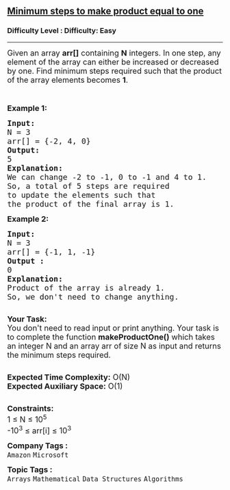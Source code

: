 <h2><a href="https://www.geeksforgeeks.org/problems/minimum-steps-to-make-product-equal-to-one/1?itm_source=geeksforgeeks&itm_medium=article&itm_campaign=practice_card">Minimum steps to make product equal to one</a></h2><h3>Difficulty Level : Difficulty: Easy</h3><hr><div class="problems_problem_content__Xm_eO"><p><span style="font-size:18px">Given an array <strong>arr[]</strong> containing <strong>N</strong> integers. In one step, any element of the array can either be increased or decreased by one. Find minimum steps required such that the product of the array elements becomes <strong>1</strong>. </span></p>

<p>&nbsp;</p>

<p><span style="font-size:18px"><strong>Example 1:</strong></span></p>

<pre><span style="font-size:18px"><strong>Input:
</strong>N = 3
arr[] = {-2, 4, 0}
<strong>Output:
</strong>5
<strong>Explanation:</strong>
We can change -2 to -1, 0 to -1 and 4 to 1.
So, a total of 5 steps are required
to update the elements such that
the product of the final array is 1.</span> 
</pre>

<div><span style="font-size:18px"><strong>Example 2:</strong></span></div>

<pre><span style="font-size:18px"><strong>Input:
</strong>N = 3
arr[] = {-1, 1, -1} 
<strong>Output :</strong>
0</span>
<span style="font-size:18px"><strong>Explanation:</strong>
Product of the array is already 1.
So, we don't need to change anything.</span>
</pre>

<p><br>
<span style="font-size:18px"><strong>Your Task:&nbsp;&nbsp;</strong><br>
You don't need to read input or print anything. Your task is to complete the function <strong>makeProductOne()</strong>&nbsp;which takes an integer N and an array arr of size N as input and returns the minimum steps required.</span></p>

<p><br>
<span style="font-size:18px"><strong>Expected Time Complexity:</strong> O(N)<br>
<strong>Expected Auxiliary Space:</strong> O(1)</span></p>

<p><br>
<span style="font-size:18px"><strong>Constraints:</strong><br>
1 ≤ N ≤ 10<sup>5</sup><br>
-10<sup>3</sup> ≤ arr[i] ≤ 10<sup>3</sup></span></p>
</div><p><span style=font-size:18px><strong>Company Tags : </strong><br><code>Amazon</code>&nbsp;<code>Microsoft</code>&nbsp;<br><p><span style=font-size:18px><strong>Topic Tags : </strong><br><code>Arrays</code>&nbsp;<code>Mathematical</code>&nbsp;<code>Data Structures</code>&nbsp;<code>Algorithms</code>&nbsp;